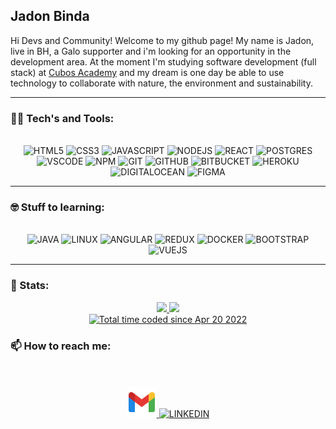 ## Jadon Binda

Hi Devs and Community! Welcome to my github page! 
My name is Jadon, live in BH, a Galo supporter and i'm looking for an opportunity in the development area.
At the moment I'm studying software development (full stack) at [Cubos Academy](https://cubos.academy/) and my dream is one day be able to use technology to collaborate with nature, the environment and sustainability.

<hr>

### 👨‍💻 Tech's and Tools:
<br>
<section align='center'>
  <img src="https://cdn.jsdelivr.net/gh/devicons/devicon/icons/html5/html5-original.svg" title='HTML5' width='40px'/>
  <img src="https://cdn.jsdelivr.net/gh/devicons/devicon/icons/css3/css3-original.svg" title='CSS3' width='40px'/>
  <img src="https://cdn.jsdelivr.net/gh/devicons/devicon/icons/javascript/javascript-original.svg" title='JAVASCRIPT' width='40px'/>
  <img src="https://cdn.jsdelivr.net/gh/devicons/devicon/icons/nodejs/nodejs-plain.svg" title='NODEJS' width='40px'/>
  <img src="https://cdn.jsdelivr.net/gh/devicons/devicon/icons/react/react-original.svg" title='REACT' width='40px'/>
  <img src="https://cdn.jsdelivr.net/gh/devicons/devicon/icons/postgresql/postgresql-original.svg" title='POSTGRES' width='40px'/>
  <img src="https://cdn.jsdelivr.net/gh/devicons/devicon/icons/vscode/vscode-original.svg" title='VSCODE' width='40px' />
  <img src="https://cdn.jsdelivr.net/gh/devicons/devicon/icons/npm/npm-original-wordmark.svg" title='NPM' width='40px' />
  <img src="https://cdn.jsdelivr.net/gh/devicons/devicon/icons/git/git-original.svg" title='GIT' width='40px' />
  <img src="https://cdn.jsdelivr.net/gh/devicons/devicon/icons/github/github-original.svg" title='GITHUB' width='40px' />
  <img src="https://cdn.jsdelivr.net/gh/devicons/devicon/icons/bitbucket/bitbucket-original.svg" title='BITBUCKET' width='40px' />
  <img src="https://cdn.jsdelivr.net/gh/devicons/devicon/icons/heroku/heroku-original.svg" title='HEROKU' width='40px' />
  <img src="https://cdn.jsdelivr.net/gh/devicons/devicon/icons/digitalocean/digitalocean-original.svg" title='DIGITALOCEAN' width='40px' />
  <img src="https://cdn.jsdelivr.net/gh/devicons/devicon/icons/figma/figma-original.svg" title='FIGMA' width='40px' />
</section>

<hr>

### 🤓 Stuff to learning:
<br> 
<section align='center'>
  <img src="https://cdn.jsdelivr.net/gh/devicons/devicon/icons/java/java-original.svg" title='JAVA' width='40px'/>
  <img src="https://cdn.jsdelivr.net/gh/devicons/devicon/icons/linux/linux-original.svg" title='LINUX' width='40px'/>
  <img src="https://cdn.jsdelivr.net/gh/devicons/devicon/icons/angularjs/angularjs-original.svg" title='ANGULAR' width='40px' />
  <img src="https://cdn.jsdelivr.net/gh/devicons/devicon/icons/redux/redux-original.svg" title='REDUX' width='40px' />
  <img src="https://cdn.jsdelivr.net/gh/devicons/devicon/icons/docker/docker-original.svg" title='DOCKER' width='40px' />
  <img src="https://cdn.jsdelivr.net/gh/devicons/devicon/icons/bootstrap/bootstrap-original.svg" title='BOOTSTRAP' width='40px' />
  <img src="https://cdn.jsdelivr.net/gh/devicons/devicon/icons/vuejs/vuejs-original.svg" title='VUEJS' width='40px' />  
</section>

<hr>

### 🏹 Stats:
<section align='center'>
  <a href='https://github.com/jadon-binda/'>
    <img height='180em' src='https://github-readme-stats-eight-theta.vercel.app/api?username=jadon-binda&show_icons=true&theme=chartreuse-dark&include_all_commits=true&count_private=true' />
    <img height='180em' src='https://github-readme-stats-eight-theta.vercel.app/api/top-langs/?username=jadon-binda&langs_count=10&layout=compact&theme=chartreuse-dark' />
  </a>
  <br>
  <a href="https://wakatime.com/@0c91159a-56cc-4494-aadb-6c0bcdb1262b">
    <img src="https://wakatime.com/badge/user/0c91159a-56cc-4494-aadb-6c0bcdb1262b.svg" alt="Total time coded since Apr 20 2022" />
  </a>
</section>

### 📫 How to reach me:
<br>
<br>
<section align='center'>
  <a href = "mailto:jadon.binda@gmail.com">
    <img  src="./icons/gmail-icon.svg" target='_blank' title='GMAIL' width='48px'>
  </a>
  <a href="https://www.linkedin.com/in/jadon-samuel-binda" target="_blank">
    <img src="https://cdn.jsdelivr.net/gh/devicons/devicon/icons/linkedin/linkedin-original.svg" target='_blank' title='LINKEDIN'  width='48px' />
  </a> 
</section>